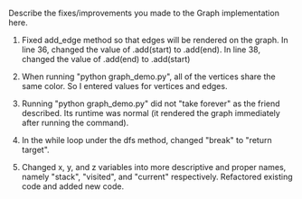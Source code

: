 Describe the fixes/improvements you made to the Graph implementation here.

1. Fixed add_edge method so that edges will be rendered on the graph. In line 36, changed the value of .add(start) to .add(end). In line 38, changed the value of .add(end) to .add(start)

2. When running "python graph_demo.py", all of the vertices share the same color. So I entered values for vertices and edges.

3. Running "python graph_demo.py" did not "take forever" as the friend described. Its runtime was normal (it rendered the graph immediately after running the command). 

4. In the while loop under the dfs method, changed "break" to "return target".

5. Changed x, y, and z variables into more descriptive and proper names, namely "stack", "visited", and "current" respectively. Refactored existing code and added new code.

